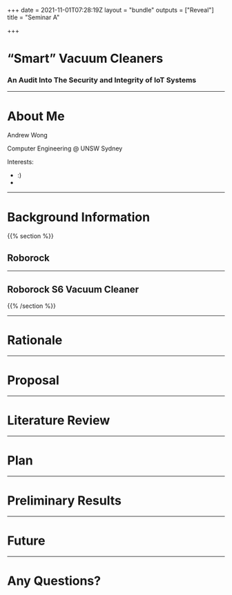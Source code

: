 +++
date = 2021-11-01T07:28:19Z
layout = "bundle"
outputs = ["Reveal"]
title = "Seminar A"

+++

# “Smart” Vacuum Cleaners

### An Audit Into The Security and Integrity of IoT Systems

***

# About Me

Andrew Wong

Computer Engineering @ UNSW Sydney

Interests:

* :)
* 

***

# Background Information

{{% section %}}

## Roborock

***

## Roborock S6 Vacuum Cleaner

{{% /section %}}

***

# Rationale

***

# Proposal

***

# Literature Review

***

# Plan

***

# Preliminary Results

***

# Future

***

# Any Questions?